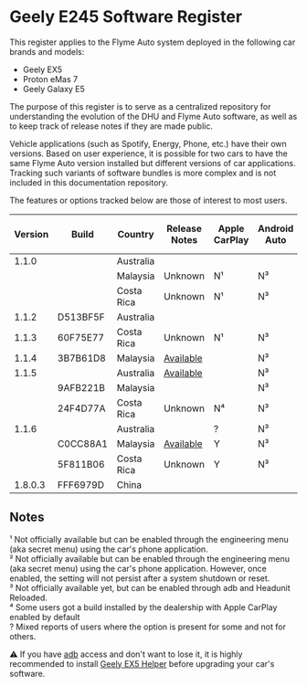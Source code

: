 # Geely E245 Software Register

This register applies to the Flyme Auto system deployed in the following car brands and models:

- Geely EX5
- Proton eMas 7
- Geely Galaxy E5

The purpose of this register is to serve as a centralized repository for understanding the evolution of the DHU and Flyme Auto software, as well as to keep track of release notes if they are made public.

Vehicle applications (such as Spotify, Energy, Phone, etc.) have their own versions. Based on user experience, it is possible for two cars to have the same Flyme Auto version installed but different versions of car applications. Tracking such variants of software bundles is more complex and is not included in this documentation repository.

The features or options tracked below are those of interest to most users.


| Version | Build    | Country    | Release Notes                       | Apple CarPlay | Android Auto | adb Access | CarbitLink while Driving | Selectable AVAS Sound |
| --------- | ---------- | ------------ | ------------------------------------- | --------------- | -------------- | ------------ | -------------------------- | ----------------------- |
| 1.1.0   |          | Australia  |                                     |               |              | Y          |                          | N                     |
|         |          | Malaysia   | Unknown                             | N¹           | N³          | Y          | Y                        | N                     |
|         |          | Costa Rica | Unknown                             | N¹           | N³          | Y          | Y                        | N                     |
| 1.1.2   | D513BF5F | Australia  |                                     |               |              |            |                          |                       |
| 1.1.3   | 60F75E77 | Costa Rica | Unknown                             | N¹           | N³          | N          | Y                        | N                     |
| 1.1.4   | 3B7B61D8 | Malaysia   | [Available](/Release-Notes/1.1.4_3B7B61D8_MYS.md) |               | N³          |            |                          | N                     |
| 1.1.5   |          | Australia  | [Available](/Release-Notes/1.1.5_AUS.md)          |               | N³          |            |                          | N                     |
|         | 9AFB221B | Malaysia   |                                     |               | N³          |            |                          | N                     |
|         | 24F4D77A | Costa Rica | Unknown                             | N⁴           | N³          | N          | N                        | N                     |
| 1.1.6   |          | Australia  |                                     | ?             | N³          |            |                          |                       |
|         | C0CC88A1 | Malaysia   | [Available](/Release-Notes/1.1.6_C0CC88A1_MYS.md) | Y             | N³          | N          | N                        | Y                     |
|         | 5F811B06 | Costa Rica | Unknown                             | Y             | N³          | N          | N                        | Y                     |
| 1.8.0.3 | FFF6979D | China      |                                     |               |              |            |                          |                       |

## Notes

¹ Not officially available but can be enabled through the engineering menu (aka secret menu) using the car's phone application.<br>
² Not officially available but can be enabled through the engineering menu (aka secret menu) using the car's phone application. However, once enabled, the setting will not persist after a system shutdown or reset.<br>
³ Not officially available yet, but can be enabled through adb and Headunit Reloaded.<br>
⁴ Some users got a build installed by the dealership with Apple CarPlay enabled by default<br>
? Mixed reports of users where the option is present for some and not for others.<br>

:warning: If you have [adb](https://developer.android.com/tools/adb) access and don't want to lose it, it is highly recommended to install [Geely EX5 Helper](https://eucalyptus-software-geely-ex5-mods.pages.dev/app-library?fbclid=IwY2xjawLt4rdleHRuA2FlbQIxMABicmlkETF5Zk9VaUhaMWljZ0wyTTI4AR4lZdZsNj7IQlUqDdamVBG2P3U6WChVTcrqTEsuYVpcr3UY5KDUiwF8V3x00g_aem_Ur9yQGfYOTxURHPlcOCHzg) before upgrading your car's software.
